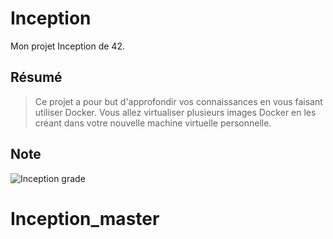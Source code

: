 # Inception
Mon projet Inception de 42.

## Résumé
> Ce projet a pour but d'approfondir vos connaissances en vous faisant utiliser Docker. Vous allez virtualiser plusieurs images Docker en les créant dans votre nouvelle machine virtuelle personnelle.

## Note
![Inception grade](https://badge42.vercel.app/api/v2/cl1kx405i014409ju8dq834q5/project/2524063)
# Inception_master
